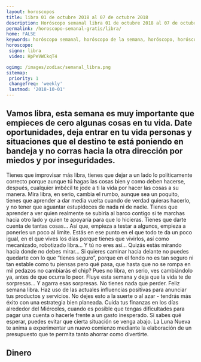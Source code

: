```yaml
---
layout: horoscopos
title: libra 01 de octubre 2018 al 07 de octubre 2018 
description: Horóscopo semanal libra 01 de octubre 2018 al 07 de octubre 2018. Vamos libra, esta semana es muy importante que empieces de cero algunas cosas en tu vida. Date oportunidades, deja entrar en tu vida personas y situaciones que el destino te está poniendo en bandeja y no corras hacia la otra dirección por miedos y por inseguridades. 
permalink: /horoscopo-semanal-gratis/libra/
home: FALSE
keywords: horóscopo semanal, horóscopo de la semana, horóscopo, horóscopo gratis,horóscopos, horóscopo esperanza gracia, horoscopos libra la semana, horóscopos gratis, Tarot, Astrologia, Zodíaco, libra, horoscopo gratis, semanal
horoscopo:
 signo: libra
 video: HpPeVWCkqT4

ogimg: /images/zodiac/semanal_libra.png
sitemap:
 priority: 1
 changefreq: 'weekly'
 lastmod: '2018-10-01'
---
```




## Vamos libra, esta semana es muy importante que empieces de cero algunas cosas en tu vida. Date oportunidades, deja entrar en tu vida personas y situaciones que el destino te está poniendo en bandeja y no corras hacia la otra dirección por miedos y por inseguridades. 

Tienes que improvisar más libra, tienes que dejar a un lado lo políticamente correcto porque aunque tú hagas las cosas bien y como deben hacerse, después, cualquier imbécil te jode a ti la vida por hacer las cosas a su manera. Mira libra, en serio, cambia el rumbo, aunque sea un poquito, tienes que aprender a dar media vuelta cuando de verdad quieras hacerlo, y no tener que aguantar estupideces de nada ni de nadie. Tienes que aprender a ver quien realmente se subiría al barco contigo si te marchas hacia otro lado y quien te apoyaría para que lo hicieras. Tienes que darte cuenta de tantas cosas… Así que, empieza a testar a algunos, empieza a ponerles un poco al límite. Estás en ese punto en el que todo te da un poco igual, en el que vives los días porque tienes que vivirlos, así como mecanizado, robotizado libra… Y tú no eres así… Quizás estás mirando hacia donde no debes mirar… Si quieres caminar hacia delante no puedes quedarte con lo que “tienes seguro”, porque en el fondo no es tan seguro ni tan estable como tu piensas pero qué pasa, que hasta que no se rompa en mil pedazos no cambiarás el chip? Pues no libra, en serio, ves cambiándolo ya, antes de que ocurra lo peor. Fluye esta semana y deja que la vida te de sorpresas… Y agarra esas sorpresas. No tienes nada que perder. Feliz semana libra.
Haz uso de las actuales influencias positivas para anunciar tus productos y servicios. No dejes esto a la suerte o al azar - tendrás más éxito con una estrategia bien planeada. Cuida tus finanzas en los días alrededor del Miércoles, cuando es posible que tengas dificultades para pagar una cuenta o hacerle frente a un gasto inesperado. Si sabes qué esperar, puedes evitar que cierta situación se venga abajo. La Luna Nueva te anima a experimentar un nuevo comienzo mediante la elaboración de un presupuesto que te permita tanto ahorrar como divertirte.

## Dinero

